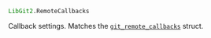 ```julia
LibGit2.RemoteCallbacks
```

Callback settings. Matches the [`git_remote_callbacks`](https://libgit2.org/libgit2/#HEAD/type/git_remote_callbacks) struct.
